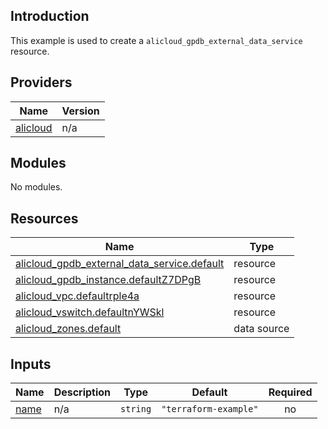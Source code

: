 ## Introduction

This example is used to create a `alicloud_gpdb_external_data_service` resource.

<!-- BEGIN_TF_DOCS -->
## Providers

| Name | Version |
|------|---------|
| <a name="provider_alicloud"></a> [alicloud](#provider\_alicloud) | n/a |

## Modules

No modules.

## Resources

| Name | Type |
|------|------|
| [alicloud_gpdb_external_data_service.default](https://registry.terraform.io/providers/aliyun/alicloud/latest/docs/resources/gpdb_external_data_service) | resource |
| [alicloud_gpdb_instance.defaultZ7DPgB](https://registry.terraform.io/providers/aliyun/alicloud/latest/docs/resources/gpdb_instance) | resource |
| [alicloud_vpc.defaultrple4a](https://registry.terraform.io/providers/aliyun/alicloud/latest/docs/resources/vpc) | resource |
| [alicloud_vswitch.defaultnYWSkl](https://registry.terraform.io/providers/aliyun/alicloud/latest/docs/resources/vswitch) | resource |
| [alicloud_zones.default](https://registry.terraform.io/providers/aliyun/alicloud/latest/docs/data-sources/zones) | data source |

## Inputs

| Name | Description | Type | Default | Required |
|------|-------------|------|---------|:--------:|
| <a name="input_name"></a> [name](#input\_name) | n/a | `string` | `"terraform-example"` | no |
<!-- END_TF_DOCS -->

